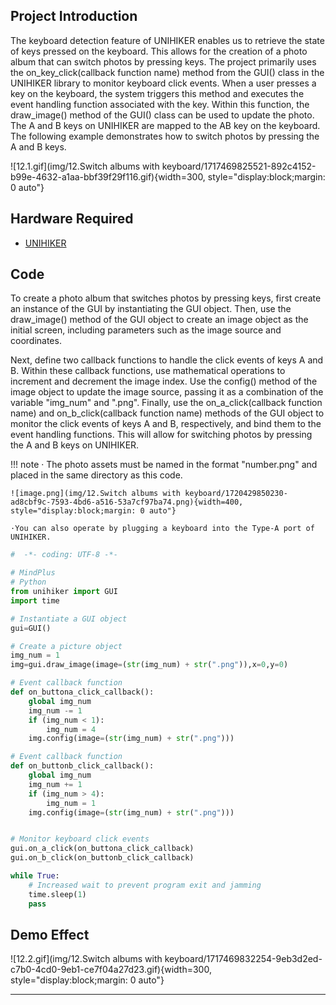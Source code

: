 ## **Project Introduction**
The keyboard detection feature of UNIHIKER enables us to retrieve the state of keys pressed on the keyboard. This allows for the creation of a photo album that can switch photos by pressing keys. The project primarily uses the on_key_click(callback function name) method from the GUI() class in the UNIHIKER library to monitor keyboard click events. When a user presses a key on the keyboard, the system triggers this method and executes the event handling function associated with the key. Within this function, the draw_image() method of the GUI() class can be used to update the photo. The A and B keys on UNIHIKER are mapped to the AB key on the keyboard. The following example demonstrates how to switch photos by pressing the A and B keys.  

![12.1.gif](img/12.Switch albums with keyboard/1717469825521-892c4152-b99e-4632-a1aa-bbf39f29f116.gif){width=300, style="display:block;margin: 0 auto"}   


## **Hardware Required**

- [UNIHIKER](https://www.dfrobot.com/product-2691.html)  

## **Code**
To create a photo album that switches photos by pressing keys, first create an instance of the GUI by instantiating the GUI object. Then, use the draw_image() method of the GUI object to create an image object as the initial screen, including parameters such as the image source and coordinates.  

Next, define two callback functions to handle the click events of keys A and B. Within these callback functions, use mathematical operations to increment and decrement the image index. Use the config() method of the image object to update the image source, passing it as a combination of the variable "img_num" and ".png". Finally, use the on_a_click(callback function name) and on_b_click(callback function name) methods of the GUI object to monitor the click events of keys A and B, respectively, and bind them to the event handling functions. This will allow for switching photos by pressing the A and B keys on UNIHIKER.  

!!! note
    · The photo assets must be named in the format "number.png" and placed in the same directory as this code.
  
    ![image.png](img/12.Switch albums with keyboard/1720429850230-ad8cbf9c-7593-4bd6-a516-53a7cf97ba74.png){width=400, style="display:block;margin: 0 auto"}   

    ·You can also operate by plugging a keyboard into the Type-A port of UNIHIKER.  
    
```python
#  -*- coding: UTF-8 -*-

# MindPlus
# Python
from unihiker import GUI
import time

# Instantiate a GUI object
gui=GUI()

# Create a picture object
img_num = 1
img=gui.draw_image(image=(str(img_num) + str(".png")),x=0,y=0)

# Event callback function
def on_buttona_click_callback():
    global img_num
    img_num -= 1
    if (img_num < 1):
        img_num = 4
    img.config(image=(str(img_num) + str(".png")))

# Event callback function
def on_buttonb_click_callback():
    global img_num
    img_num += 1
    if (img_num > 4):
        img_num = 1
    img.config(image=(str(img_num) + str(".png")))


# Monitor keyboard click events
gui.on_a_click(on_buttona_click_callback)
gui.on_b_click(on_buttonb_click_callback)

while True:
    # Increased wait to prevent program exit and jamming
    time.sleep(1)
    pass
```  

## **Demo Effect**
![12.2.gif](img/12.Switch albums with keyboard/1717469832254-9eb3d2ed-c7b0-4cd0-9eb1-ce7f04a27d23.gif){width=300, style="display:block;margin: 0 auto"}  

---  



 
 
